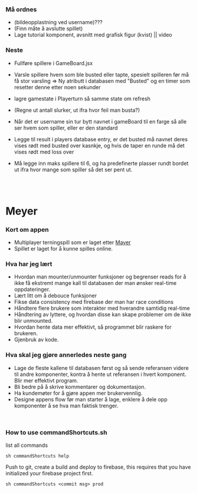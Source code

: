 ### Må ordnes
- (bildeopplastning ved username)???
- (Finn måte å avslutte spillet)
- Lage tutorial komponent, avsnitt med grafisk figur (kvist) || video


### Neste
- Fullføre spillere i GameBoard.jsx
- Varsle spillere hvem som ble busted eller tapte, spesielt spilleren før må få stor varsling => Ny atributt i databasen med "Busted" og en timer som resetter denne etter noen sekunder

- lagre gamestate i Playerturn så samme state om refresh
- (Regne ut antall slurker, ut ifra hvor feil man busta?)



- Når det er username sin tur bytt navnet i gameBoard til en farge så alle ser hvem som spiller, eller er den standard
- Legge til result i players database entry, er det busted må navnet deres vises rødt med busted over kasnkje, og hvis de taper en runde må det vises rødt med loss over
- Må legge inn maks spillere til 6, og ha predefinerte plasser rundt bordet ut ifra hvor mange som spiller så det ser pent ut.


<br/><br/>
 
# Meyer

### Kort om appen
- Multiplayer terningspill som er laget etter <a href="https://da.wikipedia.org/wiki/Meyer_(terningspil)">Mayer</a>
- Spillet er laget for å kunne spilles online.

### Hva har jeg lært
- Hvordan man mounter/unmounter funksjoner og begrenser reads for å ikke få ekstremt mange kall til databasen der man ønsker real-time oppdateringer.
- Lært litt om å debouce funksjoner
- Fikse data consistency med firebase der man har race conditions
- Håndtere flere brukere som interakter med hverandre samtidig real-time
- Håndtering av lyttere, og hvordan disse kan skape problemer om de ikke blir unmounted.
- Hvordan hente data mer effektivt, så programmet blir raskere for brukeren.
- Gjenbruk av kode.

### Hva skal jeg gjøre annerledes neste gang
- Lage de fleste kallene til databasen først og så sende referansen videre til andre komponenter, kontra å hente ut referansen i hvert komponent. Blir mer effektivt program.
- Bli bedre på å skrive kommentarer og dokumentasjon.
- Ha kundemøter for å gjøre appen mer brukervennlig.
- Designe appens flow før man starter å lage, enklere å dele opp komponenter å se hva man faktisk trenger.

<br />

### How to use commandShortcuts.sh
list all commands
```
sh commandShortcuts help
```
Push to git, create a build and deploy to firebase, this requires that you have initialized your firebase project first.
```
sh commandShortcuts <commit msg> prod
```
